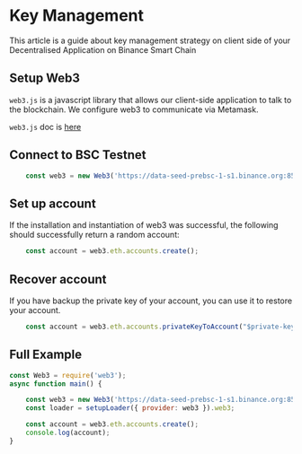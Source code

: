 # Key Management

This article is a guide about key management strategy on client side of your Decentralised Application on Binance Smart Chain

## Setup Web3

`web3.js` is a javascript library that allows our client-side application to talk to the blockchain. We configure web3 to communicate via Metamask.

`web3.js` doc is [here](https://web3js.readthedocs.io/en/v1.2.2/getting-started.html#adding-web3-js)

## Connect to BSC Testnet

```javascript
	const web3 = new Web3('https://data-seed-prebsc-1-s1.binance.org:8545');
```

## Set up account
If the installation and instantiation of web3 was successful, the following should successfully return a random account:
```javascript
    const account = web3.eth.accounts.create();
```

## Recover account

If you have backup the private key of your account, you can use it to restore your account.
```javascript
	const account = web3.eth.accounts.privateKeyToAccount("$private-key")
```

## Full Example
```javascript
const Web3 = require('web3');
async function main() {

	const web3 = new Web3('https://data-seed-prebsc-1-s1.binance.org:8545');
    const loader = setupLoader({ provider: web3 }).web3;

    const account = web3.eth.accounts.create();
    console.log(account);
}
```